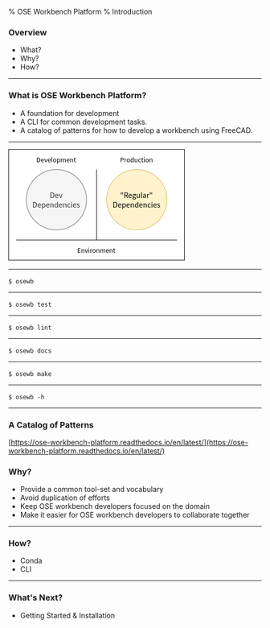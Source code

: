 % OSE Workbench Platform
% Introduction

### Overview

* What?
* Why?
* How?

---

### What is OSE Workbench Platform?

* A foundation for development
* A CLI for common development tasks.
* A catalog of patterns for how to develop a workbench using FreeCAD.

---

![Dev versus Regular Dependencies](./dev-vs-reg-dep.png)

---

`$ osewb`

<!--
* Run all unit tests - `osewb test`
* Lint code - `osewb lint`
* Build documentation - `osewb docs`
* Generate code - `osewb make`
* ... and more! Use `osewb -h`
 -->
---

`$ osewb test`

---

`$ osewb lint`

---

`$ osewb docs`

---

`$ osewb make`

---

`$ osewb -h`

---

### A Catalog of Patterns

[https://ose-workbench-platform.readthedocs.io/en/latest/](https://ose-workbench-platform.readthedocs.io/en/latest/)

### Why?

* Provide a common tool-set and vocabulary
* Avoid duplication of efforts
* Keep OSE workbench developers focused on the domain
* Make it easier for OSE workbench developers to collaborate together

---

### How?

* Conda
* CLI

---

### What's Next?

* Getting Started & Installation
